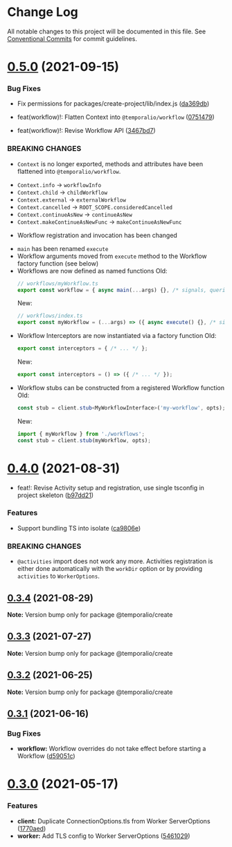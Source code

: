 # Change Log

All notable changes to this project will be documented in this file.
See [Conventional Commits](https://conventionalcommits.org) for commit guidelines.

# [0.5.0](https://github.com/temporalio/sdk-node/compare/@temporalio/create@0.4.0...@temporalio/create@0.5.0) (2021-09-15)


### Bug Fixes

* Fix permissions for packages/create-project/lib/index.js ([da369db](https://github.com/temporalio/sdk-node/commit/da369db65150e766e35a7af5b9f79b977de140cb))


* feat(workflow)!: Flatten Context into `@temporalio/workflow` ([0751479](https://github.com/temporalio/sdk-node/commit/07514796df723328f870fe0d64702f928092608c))
* feat(workflow)!: Revise Workflow API ([3467bd7](https://github.com/temporalio/sdk-node/commit/3467bd798f5e6866412be67c0b0e645e1d66dd7f))


### BREAKING CHANGES

* `Context` is no longer exported, methods and attributes
have been flattened into `@temporalio/workflow`.
- `Context.info` -> `workflowInfo`
- `Context.child` -> `childWorkflow`
- `Context.external` -> `externalWorkflow`
- `Context.cancelled` -> `ROOT_SCOPE.consideredCancelled`
- `Context.continueAsNew` -> `continueAsNew`
- `Context.makeContinueAsNewFunc` -> `makeContinueAsNewFunc`
* Workflow registration and invocation has been changed
- `main` has been renamed `execute`
- Workflow arguments moved from `execute` method to the Workflow factory
  function (see below)
- Workflows are now defined as named functions
  Old:
  ```ts
  // workflows/myWorkflow.ts
  export const workflow = { async main(...args) {}, /* signals, queries */ };
  ```
  New:
  ```ts
  // workflows/index.ts
  export const myWorkflow = (...args) => ({ async execute() {}, /* signals, queries */ });
  ```
- Workflow Interceptors are now instantiated via a factory function
  Old:
  ```ts
  export const interceptors = { /* ... */ };
  ```
  New:
  ```ts
  export const interceptors = () => ({ /* ... */ });
  ```
- Workflow stubs can be constructed from a registered Workflow function
  Old:
  ```ts
  const stub = client.stub<MyWorkflowInterface>('my-workflow', opts);
  ```
  New:
  ```ts
  import { myWorkflow } from './workflows';
  const stub = client.stub(myWorkflow, opts);
  ```





# [0.4.0](https://github.com/temporalio/sdk-node/compare/@temporalio/create@0.3.4...@temporalio/create@0.4.0) (2021-08-31)


* feat!: Revise Activity setup and registration, use single tsconfig in project skeleton ([b97dd21](https://github.com/temporalio/sdk-node/commit/b97dd21aff3f5d1e5beb1fc6f4e71a04d761ac02))


### Features

* Support bundling TS into isolate ([ca9806e](https://github.com/temporalio/sdk-node/commit/ca9806e3c7ebb33447f3413bf9a997c730f7f9ac))


### BREAKING CHANGES

* `@activities` import does not work any more.
Activities registration is either done automatically with the `workDir`
option or by providing `activities` to `WorkerOptions`.





## [0.3.4](https://github.com/temporalio/sdk-node/compare/@temporalio/create@0.3.3...@temporalio/create@0.3.4) (2021-08-29)

**Note:** Version bump only for package @temporalio/create





## [0.3.3](https://github.com/temporalio/sdk-node/compare/@temporalio/create@0.3.2...@temporalio/create@0.3.3) (2021-07-27)

**Note:** Version bump only for package @temporalio/create





## [0.3.2](https://github.com/temporalio/sdk-node/compare/@temporalio/create@0.3.1...@temporalio/create@0.3.2) (2021-06-25)

**Note:** Version bump only for package @temporalio/create





## [0.3.1](https://github.com/temporalio/sdk-node/compare/@temporalio/create@0.3.0...@temporalio/create@0.3.1) (2021-06-16)


### Bug Fixes

* **workflow:** Workflow overrides do not take effect before starting a Workflow ([d59051c](https://github.com/temporalio/sdk-node/commit/d59051c732e961100ba75fdc431b742a489cfebb))





# [0.3.0](https://github.com/temporalio/sdk-node/compare/@temporalio/create@0.2.0...@temporalio/create@0.3.0) (2021-05-17)


### Features

* **client:** Duplicate ConnectionOptions.tls from Worker ServerOptions ([1770aed](https://github.com/temporalio/sdk-node/commit/1770aed69c598eed48f2a1bc4b9421ecea41c0d7))
* **worker:** Add TLS config to Worker ServerOptions ([5461029](https://github.com/temporalio/sdk-node/commit/5461029c07cd91680756671c4a6fd1e32d7888f6))
